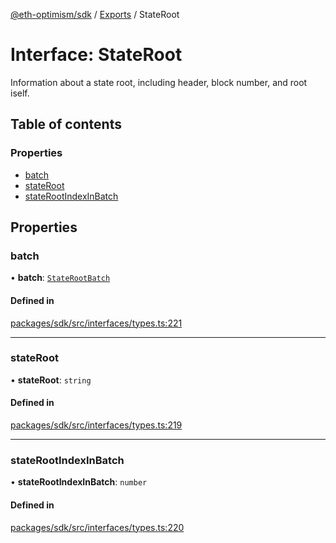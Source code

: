 [@eth-optimism/sdk](../README.md) / [Exports](../modules.md) / StateRoot

# Interface: StateRoot

Information about a state root, including header, block number, and root iself.

## Table of contents

### Properties

- [batch](StateRoot.md#batch)
- [stateRoot](StateRoot.md#stateroot)
- [stateRootIndexInBatch](StateRoot.md#staterootindexinbatch)

## Properties

### batch

• **batch**: [`StateRootBatch`](StateRootBatch.md)

#### Defined in

[packages/sdk/src/interfaces/types.ts:221](https://github.com/ethereum-optimism/optimism/blob/e5a9fd56/packages/sdk/src/interfaces/types.ts#L221)

___

### stateRoot

• **stateRoot**: `string`

#### Defined in

[packages/sdk/src/interfaces/types.ts:219](https://github.com/ethereum-optimism/optimism/blob/e5a9fd56/packages/sdk/src/interfaces/types.ts#L219)

___

### stateRootIndexInBatch

• **stateRootIndexInBatch**: `number`

#### Defined in

[packages/sdk/src/interfaces/types.ts:220](https://github.com/ethereum-optimism/optimism/blob/e5a9fd56/packages/sdk/src/interfaces/types.ts#L220)

